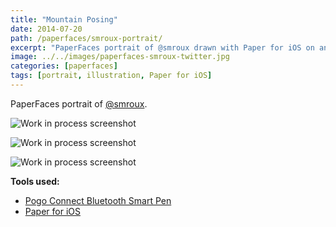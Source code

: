 ```yaml
---
title: "Mountain Posing"
date: 2014-07-20
path: /paperfaces/smroux-portrait/
excerpt: "PaperFaces portrait of @smroux drawn with Paper for iOS on an iPad."
image: ../../images/paperfaces-smroux-twitter.jpg
categories: [paperfaces]
tags: [portrait, illustration, Paper for iOS]
---
```


PaperFaces portrait of [@smroux](https://twitter.com/smroux).

![Work in process screenshot](../../images/paperfaces-smroux-process-1-lg.jpg)

![Work in process screenshot](../../images/paperfaces-smroux-process-2-lg.jpg)

![Work in process screenshot](../../images/paperfaces-smroux-process-3-lg.jpg)

**Tools used:**

- [Pogo Connect Bluetooth Smart Pen](https://www.amazon.com/gp/product/B009K448L4/ref=as_li_ss_tl?ie=UTF8&camp=1789&creative=390957&creativeASIN=B009K448L4&linkCode=as2&tag=mademist-20)
- [Paper for iOS](https://paper.bywetransfer.com/)

